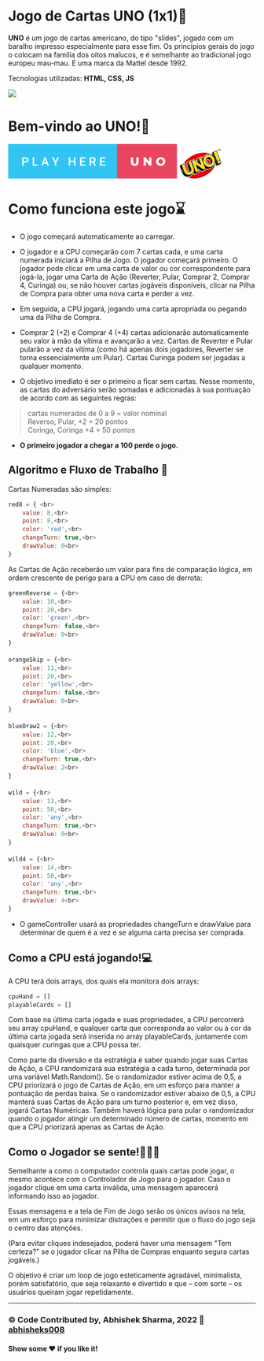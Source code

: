 # Jogo de Cartas UNO (1x1):flower_playing_cards:
**UNO** é um jogo de cartas americano, do tipo "slides", jogado com um baralho impresso especialmente para esse fim. Os princípios gerais do jogo o colocam na família dos oitos malucos, e é semelhante ao tradicional jogo europeu mau-mau. É uma marca da Mattel desde 1992.

Tecnologias utilizadas: **HTML, CSS, JS**

<img src="head.png">

# Bem-vindo ao UNO!:peanuts:
[![forthebadge play-here-uno](play-here-uno.svg)](https://abhisheks008.github.io/UNO/) <img src="https://github.com/abhisheks008/UNO/blob/main/images/uno!.png" height="60px">

# Como funciona este jogo:hourglass:

- O jogo começará automaticamente ao carregar.

- O jogador e a CPU começarão com 7 cartas cada, e uma carta numerada iniciará a Pilha de Jogo. O jogador começará primeiro. O jogador pode clicar em uma carta de valor ou cor correspondente para jogá-la, jogar uma Carta de Ação (Reverter, Pular, Comprar 2, Comprar 4, Curinga) ou, se não houver cartas jogáveis ​​disponíveis, clicar na Pilha de Compra para obter uma nova carta e perder a vez.

- Em seguida, a CPU jogará, jogando uma carta apropriada ou pegando uma da Pilha de Compra.

- Comprar 2 (+2) e Comprar 4 (+4) cartas adicionarão automaticamente seu valor à mão da vítima e avançarão a vez. Cartas de Reverter e Pular pularão a vez da vítima (como há apenas dois jogadores, Reverter se torna essencialmente um Pular). Cartas Curinga podem ser jogadas a qualquer momento.

- O objetivo imediato é ser o primeiro a ficar sem cartas. Nesse momento, as cartas do adversário serão somadas e adicionadas à sua pontuação de acordo com as seguintes regras:
>cartas numeradas de 0 a 9 = valor nominal</br>
>Reverso, Pular, +2 = 20 pontos</br>
>Coringa, Coringa +4 = 50 pontos

- **O primeiro jogador a chegar a 100 perde o jogo.**

## Algoritmo e Fluxo de Trabalho :abacus:

Cartas Numeradas são simples:
```js
red8 = { <br>
    value: 8,<br>
    point: 8,<br>
    color: 'red',<br>
    changeTurn: true,<br>
    drawValue: 0<br>
}
```

As Cartas de Ação receberão um valor para fins de comparação lógica, em ordem crescente de perigo para a CPU em caso de derrota:
```js
greenReverse = {<br>
    value: 10,<br>
    point: 20,<br>
    color: 'green',<br>
    changeTurn: false,<br>
    drawValue: 0<br>
}

orangeSkip = {<br>
    value: 11,<br>
    point: 20,<br>
    color: 'yellow',<br>
    changeTurn: false,<br>
    drawValue: 0<br>
}

blueDraw2 = {<br>
    value: 12,<br>
    point: 20,<br>
    color: 'blue',<br>
    changeTurn: true,<br>
    drawValue: 2<br>
}

wild = {<br>
    value: 13,<br>
    point: 50,<br>
    color: 'any',<br>
    changeTurn: true,<br>
    drawValue: 0<br>
}

wild4 = {<br>
    value: 14,<br>
    point: 50,<br>
    color: 'any',<br>
    changeTurn: true,<br>
    drawValue: 4<br>
}
```
- O gameController usará as propriedades changeTurn e drawValue para determinar de quem é a vez e se alguma carta precisa ser comprada.

## Como a CPU está jogando!:computer:
A CPU terá dois arrays, dos quais ela monitora dois arrays:
```js
cpuHand = []
playableCards = []
```

Com base na última carta jogada e suas propriedades, a CPU percorrerá seu array cpuHand, e qualquer carta que corresponda ao valor ou à cor da última carta jogada será inserida no array playableCards, juntamente com quaisquer curingas que a CPU possa ter.

Como parte da diversão e da estratégia é saber quando jogar suas Cartas de Ação, a CPU randomizará sua estratégia a cada turno, determinada por uma variável Math.Random(). Se o randomizador estiver acima de 0,5, a CPU priorizará o jogo de Cartas de Ação, em um esforço para manter a pontuação de perdas baixa. Se o randomizador estiver abaixo de 0,5, a CPU manterá suas Cartas de Ação para um turno posterior e, em vez disso, jogará Cartas Numéricas. Também haverá lógica para pular o randomizador quando o jogador atingir um determinado número de cartas, momento em que a CPU priorizará apenas as Cartas de Ação.

## Como o Jogador se sente!:red_haired_woman::man:
Semelhante a como o computador controla quais cartas pode jogar, o mesmo acontece com o Controlador de Jogo para o jogador. Caso o jogador clique em uma carta inválida, uma mensagem aparecerá informando isso ao jogador.

Essas mensagens e a tela de Fim de Jogo serão os únicos avisos na tela, em um esforço para minimizar distrações e permitir que o fluxo do jogo seja o centro das atenções.

(Para evitar cliques indesejados, poderá haver uma mensagem "Tem certeza?" se o jogador clicar na Pilha de Compras enquanto segura cartas jogáveis.)

O objetivo é criar um loop de jogo esteticamente agradável, minimalista, porém satisfatório, que seja relaxante e divertido e que – com sorte – os usuários queiram jogar repetidamente.

---------------------------------------------

### ©️ Code Contributed by, Abhishek Sharma, 2022 :link: <a href = "https://github.com/abhisheks008"> abhisheks008 </a>
#### Show some :heart: if you like it!
